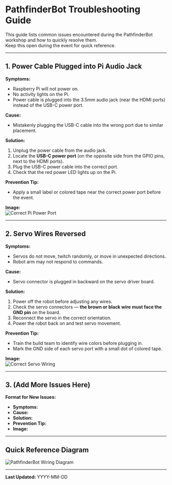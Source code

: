 # PathfinderBot Troubleshooting Guide

This guide lists common issues encountered during the PathfinderBot workshop and how to quickly resolve them.  
Keep this open during the event for quick reference.

---

## 1. Power Cable Plugged into Pi Audio Jack

**Symptoms:**
- Raspberry Pi will not power on.
- No activity lights on the Pi.
- Power cable is plugged into the 3.5mm audio jack (near the HDMI ports) instead of the USB-C power port.

**Cause:**
- Mistakenly plugging the USB-C cable into the wrong port due to similar placement.

**Solution:**
1. Unplug the power cable from the audio jack.
2. Locate the **USB-C power port** (on the opposite side from the GPIO pins, next to the HDMI ports).
3. Plug the USB-C power cable into the correct port.
4. Check that the red power LED lights up on the Pi.

**Prevention Tip:**
- Apply a small label or colored tape near the correct power port before the event.

**Image:**  
![Correct Pi Power Port](images/correct_power_port.jpg)

---

## 2. Servo Wires Reversed

**Symptoms:**
- Servos do not move, twitch randomly, or move in unexpected directions.
- Robot arm may not respond to commands.

**Cause:**
- Servo connector is plugged in backward on the servo driver board.

**Solution:**
1. Power off the robot before adjusting any wires.
2. Check the servo connectors — **the brown or black wire must face the GND pin** on the board.
3. Reconnect the servo in the correct orientation.
4. Power the robot back on and test servo movement.

**Prevention Tip:**
- Train the build team to identify wire colors before plugging in.
- Mark the GND side of each servo port with a small dot of colored tape.

**Image:**  
![Correct Servo Wiring](images/correct_servo_wiring.jpg)

---

## 3. (Add More Issues Here)

**Format for New Issues:**
- **Symptoms:**  
- **Cause:**  
- **Solution:**  
- **Prevention Tip:**  
- **Image:**  

---

## Quick Reference Diagram

![PathfinderBot Wiring Diagram](images/wiring_diagram.jpg)

---

**Last Updated:** YYYY-MM-DD
